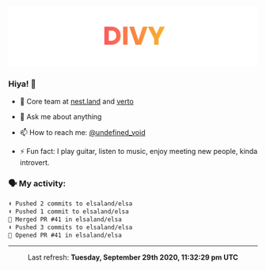 
![](https://github.com/divy-work/divy-work/raw/master/assets/divy.png)

### Hiya! 👋

- 🔭 Core team at [nest.land](https://github.com/nestdotland/nest.land) and [verto](https://github.com/useverto/verto)

- 💬 Ask me about anything

- 📫 How to reach me: [@undefined_void](https://instagram.com/divy.exe)

- ⚡ Fun fact: I play guitar, listen to music, enjoy meeting new people, kinda introvert.

### 🗣 My activity:

```
⬆️ Pushed 2 commits to elsaland/elsa
⬆️ Pushed 1 commit to elsaland/elsa
🎉 Merged PR #41 in elsaland/elsa
⬆️ Pushed 3 commits to elsaland/elsa
💪 Opened PR #41 in elsaland/elsa
```

------------
<p align="center">Last refresh: <b>Tuesday, September 29th 2020, 11:32:29 pm UTC</b></p>
